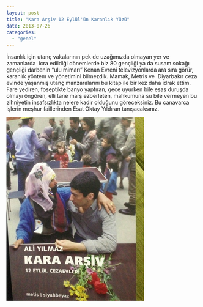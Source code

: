 ```yaml
---
layout: post
title: "Kara Arşiv 12 Eylül'ün Karanlık Yüzü"
date: 2013-07-26
categories: 
  - "genel"
---
```


İnsanlık için utanç vakalarının pek de uzağımızda olmayan yer ve zamanlarda  icra edildiği dönemlerde biz 80 gençliği ya da susam sokağı gençliği darbenin “ulu mimarı” Kenan Evreni televizyonlarda ara sıra görür, karanlık yöntem ve yönetimini bilmezdik. Mamak, Metris ve  Diyarbakır ceza evinde yaşanmış utanç manzaralarını bu kitap ile bir kez daha idrak ettim. Fare yediren, foseptikte banyo yaptıran, gece uyurken bile esas duruşda olmayı öngören, elli tane marş ezberleten, mahkumuna su bile vermeyen bu zihniyetin insafsızlıkta nelere kadir olduğunu göreceksiniz. Bu canavarca işlerin meşhur faillerinden Esat Oktay Yıldıran tanışacaksınız.

[![image](/images/blogger-image--1874578047.jpg)](https://lh6.googleusercontent.com/-c6fIpwG4baA/UfLFXfMiOiI/AAAAAAAAInA/iAID7SGasnw/s640/blogger-image--1874578047.jpg)

